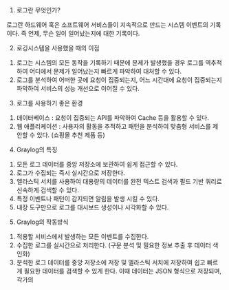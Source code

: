 
1. 로그란 무엇인가?

로그란 하드웨어 혹은 소프트웨어 서비스들이 지속적으로 만드는 시스템 이벤트의 기록이다.
즉 언제, 무슨 일이 일어났는지에 대한 기록이다.

2. 로깅시스템을 사용했을 때의 이점

1) 로그는 시스템의 모든 동작을 기록하기 때문에 문제가 발생했을 경우 로그를 역추적하여 어디에서 문제가 일어났는지 빠르게 파악하여 대처할 수 있다.
2) 로그를 분석하여 어떠한 곳에 요청이 집중되는지, 어느 시간대에 요청이 집중되는지 파악하여 서비스의 성능 개선으로 이어질 수 있다.

3. 로그를 사용하기 좋은 환경

1) 데이터베이스 : 요청이 집중되는 API를 파악하여 Cache 등을 활용할 수 있다.
2) 웹 애플리케이션 : 사용자의 활동을 추적하고 패턴을 분석하여 맞춤형 서비스를 제안할 수 있다. (쇼핑몰 추천 제품 등)

4. Graylog의 특징

1) 모든 로그 데이터를 중앙 저장소에 보관하여 쉽게 접근할 수 있다.
2) 로그가 수집되는 즉시 실시간으로 저장한다.
3) 엘라스틱 서치를 사용하여 대용량의 데이터를 완전 텍스트 검색과 필드 기반 쿼리로 신속하게 검색할 수 있다.
4) 특정 이벤트나 패턴이 감지되면 알림을 발생 시킬 수 있다.
5) 내장 도구만으로 로그를 대시보드 생성이나 시각화할 수 있다.

5. Graylog의 작동방식

1) 적용할 서비스에서 발생하는 모든 이벤트를 수집한다.
2) 수집한 로그를 실시간으로 처리한다. (구문 분석 및 필요한 정보 추출 후 데이터 색인화)
3) 분석한 로그 데이터를 중앙 저장소에 저장 및 엘라스틱 서치에 저장하여 쉽고 빠르게 필요한 데이터를 검색할 수 있게 한다. 이때 데이터는 JSON 형식으로 저장되며, 각가의